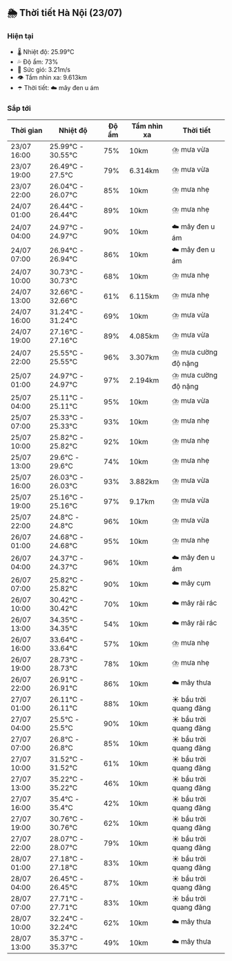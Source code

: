 ## 🌦️ Thời tiết Hà Nội (23/07)

### Hiện tại

- 🌡️ Nhiệt độ: 25.99℃
- 💦 Độ ẩm: 73%
- 💨 Sức gió: 3.21m/s
- 👁️ Tầm nhìn xa: 9.613km
- ☂️ Thời tiết: ☁️ mây đen u ám

### Sắp tới

| Thời gian | Nhiệt độ | Độ ẩm | Tầm nhìn xa | Thời tiết |
| --- | --- | --- | --- | --- |
| 23/07 16:00 | 25.99℃ - 30.55℃ | 75% | 10km | ⛈️ mưa vừa |
| 23/07 19:00 | 26.49℃ - 27.5℃ | 79% | 6.314km | ⛈️ mưa vừa |
| 23/07 22:00 | 26.04℃ - 26.07℃ | 85% | 10km | ⛈️ mưa nhẹ |
| 24/07 01:00 | 26.44℃ - 26.44℃ | 89% | 10km | ⛈️ mưa nhẹ |
| 24/07 04:00 | 24.97℃ - 24.97℃ | 90% | 10km | ☁️ mây đen u ám |
| 24/07 07:00 | 26.94℃ - 26.94℃ | 86% | 10km | ☁️ mây đen u ám |
| 24/07 10:00 | 30.73℃ - 30.73℃ | 68% | 10km | ⛈️ mưa nhẹ |
| 24/07 13:00 | 32.66℃ - 32.66℃ | 61% | 6.115km | ⛈️ mưa nhẹ |
| 24/07 16:00 | 31.24℃ - 31.24℃ | 69% | 10km | ⛈️ mưa vừa |
| 24/07 19:00 | 27.16℃ - 27.16℃ | 89% | 4.085km | ⛈️ mưa vừa |
| 24/07 22:00 | 25.55℃ - 25.55℃ | 96% | 3.307km | ⛈️ mưa cường độ nặng |
| 25/07 01:00 | 24.97℃ - 24.97℃ | 97% | 2.194km | ⛈️ mưa cường độ nặng |
| 25/07 04:00 | 25.11℃ - 25.11℃ | 95% | 10km | ⛈️ mưa vừa |
| 25/07 07:00 | 25.33℃ - 25.33℃ | 93% | 10km | ⛈️ mưa nhẹ |
| 25/07 10:00 | 25.82℃ - 25.82℃ | 92% | 10km | ⛈️ mưa nhẹ |
| 25/07 13:00 | 29.6℃ - 29.6℃ | 74% | 10km | ⛈️ mưa nhẹ |
| 25/07 16:00 | 26.03℃ - 26.03℃ | 93% | 3.882km | ⛈️ mưa vừa |
| 25/07 19:00 | 25.16℃ - 25.16℃ | 97% | 9.17km | ⛈️ mưa vừa |
| 25/07 22:00 | 24.8℃ - 24.8℃ | 96% | 10km | ⛈️ mưa vừa |
| 26/07 01:00 | 24.68℃ - 24.68℃ | 95% | 10km | ⛈️ mưa nhẹ |
| 26/07 04:00 | 24.37℃ - 24.37℃ | 96% | 10km | ☁️ mây đen u ám |
| 26/07 07:00 | 25.82℃ - 25.82℃ | 90% | 10km | ☁️ mây cụm |
| 26/07 10:00 | 30.42℃ - 30.42℃ | 70% | 10km | ☁️ mây rải rác |
| 26/07 13:00 | 34.35℃ - 34.35℃ | 54% | 10km | ☁️ mây rải rác |
| 26/07 16:00 | 33.64℃ - 33.64℃ | 57% | 10km | ⛈️ mưa nhẹ |
| 26/07 19:00 | 28.73℃ - 28.73℃ | 78% | 10km | ⛈️ mưa nhẹ |
| 26/07 22:00 | 26.91℃ - 26.91℃ | 86% | 10km | ☁️ mây thưa |
| 27/07 01:00 | 26.11℃ - 26.11℃ | 88% | 10km | ☀️ bầu trời quang đãng |
| 27/07 04:00 | 25.5℃ - 25.5℃ | 90% | 10km | ☀️ bầu trời quang đãng |
| 27/07 07:00 | 26.8℃ - 26.8℃ | 85% | 10km | ☀️ bầu trời quang đãng |
| 27/07 10:00 | 31.52℃ - 31.52℃ | 61% | 10km | ☀️ bầu trời quang đãng |
| 27/07 13:00 | 35.22℃ - 35.22℃ | 46% | 10km | ☀️ bầu trời quang đãng |
| 27/07 16:00 | 35.4℃ - 35.4℃ | 42% | 10km | ☀️ bầu trời quang đãng |
| 27/07 19:00 | 30.76℃ - 30.76℃ | 62% | 10km | ☀️ bầu trời quang đãng |
| 27/07 22:00 | 28.07℃ - 28.07℃ | 79% | 10km | ☀️ bầu trời quang đãng |
| 28/07 01:00 | 27.18℃ - 27.18℃ | 83% | 10km | ☀️ bầu trời quang đãng |
| 28/07 04:00 | 26.45℃ - 26.45℃ | 87% | 10km | ☀️ bầu trời quang đãng |
| 28/07 07:00 | 27.71℃ - 27.71℃ | 83% | 10km | ☀️ bầu trời quang đãng |
| 28/07 10:00 | 32.24℃ - 32.24℃ | 62% | 10km | ☁️ mây thưa |
| 28/07 13:00 | 35.37℃ - 35.37℃ | 49% | 10km | ☁️ mây thưa |
